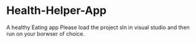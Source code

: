 # Health-Helper-App
A healthy Eating app
Please load the project sln in visual studio and then run on your borwser of choice.
